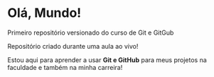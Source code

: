 # Olá, Mundo!
Primeiro repositório versionado do curso  de Git e GitGub

Repositório criado durante uma aula ao vivo!

Estou aqui para aprender a usar **Git e GitHub** para meus projetos na faculdade e também na minha carreira!






